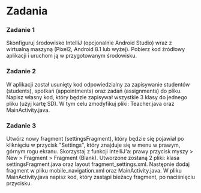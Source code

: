 # Zadania

### Zadanie 1
Skonfiguruj środowisko IntelliJ (opcjonalnie Android Studio) wraz z wirtualną maszyną (Pixel2, Android 8.1 lub wyżej). Pobierz kod źródłowy aplikacji i uruchom ją w przygotowanym środowisku.

### Zadanie 2
W aplikacji został usunięty kod odpowiedzialny za zapisywanie studentów (students), spotkań (appointments) oraz zadań (assignments) do pliku. Napisz własny kod, który będzie zapisywał wszystkie 3 klasy do jednego pliku (użyj kartę SD). W tym celu zmodyfikuj pliki: Teacher.java oraz MainActivity.java.

### Zadanie 3
Utwórz nowy fragment (settingsFragment), który będzie się pojawiał po kliknięciu w przycisk "Settings", który znajduje się w menu w prawym, górnym rogu ekranu. Skorzystaj z funkcji IntelliJ'a: prawy przycisk myszy > New > Fragment > Fragment (Blank). Utworzone zostaną 2 pliki: klasa settingsFragment.java oraz layout fragment_settings.xml. Następnie dodaj fragment w pliku mobile_navigation.xml oraz MainActivity.java. W pliku MainActivity.java napisz kod, który zastąpi bieżacy fragment, po naciśnięciu przycisku.
